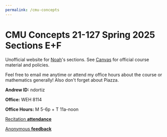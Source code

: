 ```yaml
---
permalink: /cmu-concepts
---
```


# CMU Concepts 21-127 Spring 2025 Sections E+F

Unofficial website for [Noah](/abstrnoah)'s sections.
See [Canvas][canvas] for official course material and policies.

Feel free to email me anytime or attend my office hours about the course or mathematics generally!
Also don't forget about Piazza.

__Andrew ID:__ ndortiz

__Office:__ WEH 8114

__Office Hours:__ M 5-6p + T 11a-noon

[Recitation __attendance__][attendance]

[Anonymous __feedback__][feedback]

[attendance]: https://forms.gle/NGa9LmvVoFYKmhjc6
[feedback]: https://forms.gle/CihSg4BZ9GzgksmR7
[canvas]: https://canvas.cmu.edu

